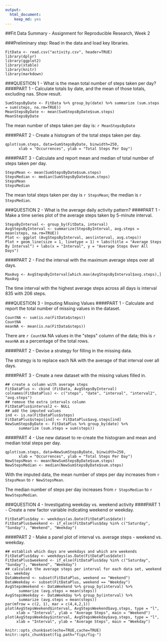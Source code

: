 ```yaml
---
output: 
  html_document: 
    keep_md: yes
---
```

##Fit Data Summary - Assignment for Reproducible Research, Week 2

###Preliminary step: Read in the data and load key libraries.
```{r Prelim} 
FitData <- read.csv("activity.csv", header=TRUE)
library(dplyr)
library(ggplot2)
library(xtable)
library(knitr)
library(markdown)
```

###QUESTION 1 - What is the mean total number of steps taken per day?
####PART 1 - Calculate totals by date, and the mean of those totals, excluding nas. Show result.
```{r TotalsAndMean}
SumStepsByDate <- FitData %>% group_by(date) %>% summarize (sum.steps = sum(steps, na.rm=TRUE))
MeanStepsByDate <- mean(SumStepsByDate$sum.steps)
MeanStepsByDate
```
The mean number of steps taken per day is: `r MeanStepsByDate` 

####PART 2 - Create a histogram of the total steps taken per day.
```{r HistogramOfTotalSteps}
qplot(sum.steps, data=SumStepsByDate, binwidth=250, 
      xlab = "Occurrences", ylab = "Total Steps Per Day")

```

####PART 3 - Calculate and report mean and median of total number of steps taken per day.
```{r TotalStepsMeanAndMedian}
StepsMean <- mean(SumStepsByDate$sum.steps)
StepsMedian <- median(SumStepsByDate$sum.steps)
StepsMean
StepsMedian

```
The mean total steps taken per day is `r StepsMean`; the median is `r StepsMedian`.

###QUESTION 2 - What is the average daily activity pattern?
####PART 1 - Make a time series plot of the average steps taken by 5-minute interval.
```{r TimeSeriesAverageStepsByInterval}
StepsByInterval <- group_by(FitData, interval)
AvgStepsByInterval <- summarize(StepsByInterval, avg.steps = mean(steps, na.rm=TRUE))
Plot <- ggplot (AvgStepsByInterval, aes(interval, avg.steps))
Plot + geom_line(size = 1, linetype = 1) + labs(title = "Average Steps By Interval") + labs(x = "Interval", y = "Average Steps Over All Days")

```

####PART 2 - Find the interval with the maximum average steps over all days.
```{r FindIntervalWithMaximumSteps}
MaxAvg <- AvgStepsByInterval[which.max(AvgStepsByInterval$avg.steps),]
MaxAvg

```

The time interval with the highest average steps across all days is interval 835 with 206 steps. 

###QUESTION 3 - Imputing Missing Values
####PART 1 - Calculate and report the total number of missing values in the dataset.
```{r CountNas}
CountNA <- sum(is.na(FitData$steps))
CountNA
meanNA <- mean(is.na(FitData$steps))

```

There are `r CountNA` NA values in the "steps" column of the data; this is `r meanNA` as a percentage of the total rows.

####PART 2 - Devise a strategy for filling in the missing data.

The strategy is to replace each NA with the average of that interval over all days.

####PART 3 - Create a new dataset with the missing values filled in.

```{r FillInMissingData}
## create a column with average steps
FitDataPlus <- cbind (FitData, AvgStepsByInterval) 
colnames(FitDataPlus) <- c("steps", "date", "interval", "interval2", "avg.steps")
## remove the extra intervals column
FitDataPlus$interval2 <- NULL  
## add the imputed values
ind <- is.na(FitDataPlus$steps)
FitDataPlus$steps[ind] <- FitDataPlus$avg.steps[ind]
NewSumStepsByDate <- FitDataPlus %>% group_by(date) %>% 
      summarize (sum.steps = sum(steps))

```

####PART 4 - Use new dataset to re-create the histogram and mean and median total steps per day.

```{r CreateHistogramMeanMedian}
qplot(sum.steps, data=NewSumStepsByDate, binwidth=250, 
      xlab = "Occurrences", ylab = "Total Steps Per Day")
NewStepsMean <- mean(NewSumStepsByDate$sum.steps)
NewStepsMedian <- median(NewSumStepsByDate$sum.steps)

```
With the imputed data, the mean number of steps per day increases from  `r StepsMean` to `r NewStepsMean`. 

The median number of steps per day increases from `r StepsMedian` to `r NewStepsMedian`. 

###QUESTION 4 - Investigating weekday vs. weekend activity
####PART 1 - Create a new factor variable indicating weekend or weekday.
```{r CreateWeekendVsWeekdayVariable}
FitDataPlus$day <- weekdays(as.Date(FitDataPlus$date))
FitDataPlus$weekend <- if_else(FitDataPlus$day %in% c("Saturday", "Sunday"), "Weekend", "Weekday")

```
 
####PART 2 - Make a panel plot of interval vs. average steps - weekend vs. weekday.
```{r GraphDifferenceBetweenWeekendAndWeekday}
## establish which days are weekdays and which are weekends
FitDataPlus$day <- weekdays(as.Date(FitDataPlus$date))
FitDataPlus$weekend <- if_else(FitDataPlus$day %in% c("Saturday", "Sunday"), "Weekend", "Weekday")
## calculate the average steps per interval for each data set, weekend vs. weekday
DataWeekend <- subset(FitDataPlus, weekend == "Weekend")
DataWeekday <- subset(FitDataPlus, weekend == "Weekday")
AvgStepsWeekend <- DataWeekend %>% group_by(interval) %>% 
      summarize (avg.steps = mean(steps))
AvgStepsWeekday <- DataWeekday %>% group_by(interval) %>% 
      summarize (avg.steps = mean(steps))
par(mfrow = c(2, 1), mar = c(4,4,2,1))
plot(AvgStepsWeekend$interval, AvgStepsWeekend$avg.steps, type = "l", 
     xlab = "Interval", ylab = "Average Steps", main = "Weekend")
plot(AvgStepsWeekday$interval, AvgStepsWeekday$avg.steps, type = "l", 
     xlab = "Interval", ylab = "Average Steps", main = "Weekday")

```

```{r setup, include=FALSE}
knitr::opts_chunk$set(echo=TRUE,cache=TRUE)
knitr::opts_chunk$set(fig.path="figs/fig-")

```
